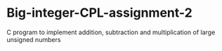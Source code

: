 # Big-integer-CPL-assignment-2
C program to  implement addition, subtraction and multiplication of large unsigned numbers
